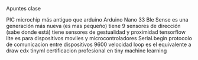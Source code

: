 Apuntes clase

PIC microchip más antiguo que arduino
Arduino Nano 33 Ble Sense es una generación más nueva (es mas pequeño)
tiene 9 sensores de dirección (sabe donde está)
tiene sensores de gestualidad y proximidad
tensorflow lite es para dispositivos moviles y microcontroladores
Serial.begin protocolo de comunicacion entre dispositivos
9600 velocidad
loop es el equivalente a draw
edx tinyml certificacion profesional en tiny machine learning
